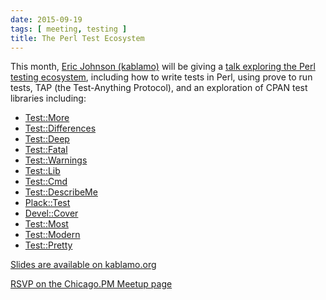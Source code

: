```yaml
---
date: 2015-09-19
tags: [ meeting, testing ]
title: The Perl Test Ecosystem
---
```


This month, [Eric Johnson (kablamo)](http://kablamo.org) will be giving
a [talk exploring the Perl testing
ecosystem](http://kablamo.org/slides-perl-testing/), including how to
write tests in Perl, using prove to run tests, TAP (the Test-Anything
Protocol), and an exploration of CPAN test libraries including:

* [Test::More](http://metacpan.org/pod/Test::More)
* [Test::Differences](http://metacpan.org/pod/Test::Differences)
* [Test::Deep](http://metacpan.org/pod/Test::Deep)
* [Test::Fatal](http://metacpan.org/pod/Test::Fatal)
* [Test::Warnings](http://metacpan.org/pod/Test::Warnings)
* [Test::Lib](http://metacpan.org/pod/Test::Lib)
* [Test::Cmd](http://metacpan.org/pod/Test::Cmd)
* [Test::DescribeMe](http://metacpan.org/pod/Test::DescribeMe)
* [Plack::Test](http://metacpan.org/pod/Plack::Test)
* [Devel::Cover](http://metacpan.org/pod/Devel::Cover)
* [Test::Most](http://metacpan.org/pod/Test::Most)
* [Test::Modern](http://metacpan.org/pod/Test::Modern)
* [Test::Pretty](http://metacpan.org/pod/Test::Pretty)

[Slides are available on
kablamo.org](http://kablamo.org/slides-perl-testing/#/)

[RSVP on the Chicago.PM Meetup
page](http://www.meetup.com/ChicagoPM/events/225357015/)

